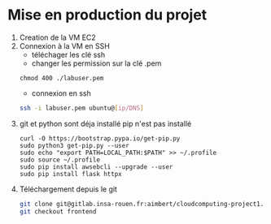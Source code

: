 # Mise en production du projet  

1. Creation de la VM EC2
2. Connexion à la VM en SSH
    - téléchager les clé ssh
    - changer les permission sur la clé .pem
    ```shell
    chmod 400 ./labuser.pem
    ``` 
    - connexion en ssh
    ```bash
    ssh -i labuser.pem ubuntu@[ip/DNS]
    ```
3. git et python sont déja installé pip n'est pas installé  
    ```shell
    curl -O https://bootstrap.pypa.io/get-pip.py
    sudo python3 get-pip.py --user
    sudo echo "export PATH=LOCAL_PATH:$PATH" >> ~/.profile
    sudo source ~/.profile
    sudo pip install awsebcli --upgrade --user
    sudo pip install flask httpx

    ```
4. Téléchargement depuis le git
    ```bash
    git clone git@gitlab.insa-rouen.fr:aimbert/cloudcomputing-project1.git
    git checkout frontend 
    ```
